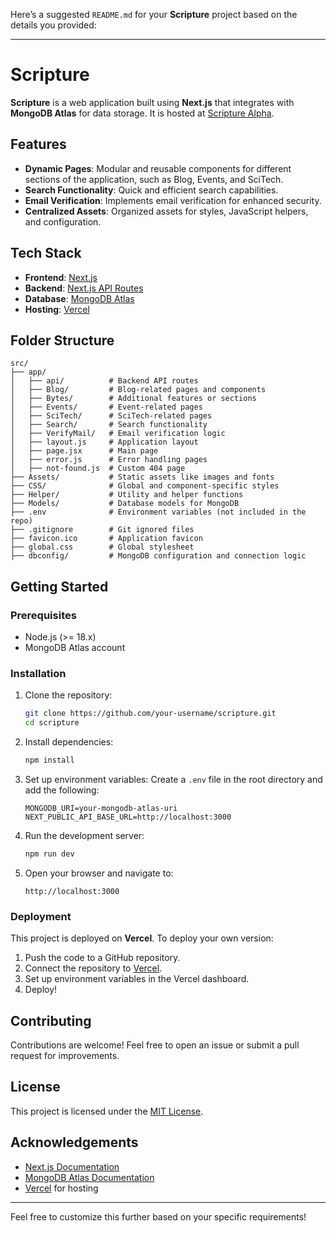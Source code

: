 Here’s a suggested `README.md` for your **Scripture** project based on the details you provided:

---

# Scripture

**Scripture** is a web application built using **Next.js** that integrates with **MongoDB Atlas** for data storage. It is hosted at [Scripture Alpha](https://scripture-alpha.vercel.app).

## Features

- **Dynamic Pages**: Modular and reusable components for different sections of the application, such as Blog, Events, and SciTech.
- **Search Functionality**: Quick and efficient search capabilities.
- **Email Verification**: Implements email verification for enhanced security.
- **Centralized Assets**: Organized assets for styles, JavaScript helpers, and configuration.

## Tech Stack

- **Frontend**: [Next.js](https://nextjs.org/)
- **Backend**: [Next.js API Routes](https://nextjs.org/docs/api-routes/introduction)
- **Database**: [MongoDB Atlas](https://www.mongodb.com/cloud/atlas)
- **Hosting**: [Vercel](https://vercel.com/)

## Folder Structure

```
src/
├── app/
│   ├── api/          # Backend API routes
│   ├── Blog/         # Blog-related pages and components
│   ├── Bytes/        # Additional features or sections
│   ├── Events/       # Event-related pages
│   ├── SciTech/      # SciTech-related pages
│   ├── Search/       # Search functionality
│   ├── VerifyMail/   # Email verification logic
│   ├── layout.js     # Application layout
│   ├── page.jsx      # Main page
│   ├── error.js      # Error handling pages
│   ├── not-found.js  # Custom 404 page
├── Assets/           # Static assets like images and fonts
├── CSS/              # Global and component-specific styles
├── Helper/           # Utility and helper functions
├── Models/           # Database models for MongoDB
├── .env              # Environment variables (not included in the repo)
├── .gitignore        # Git ignored files
├── favicon.ico       # Application favicon
├── global.css        # Global stylesheet
├── dbconfig/         # MongoDB configuration and connection logic
```

## Getting Started

### Prerequisites

- Node.js (>= 18.x)
- MongoDB Atlas account

### Installation

1. Clone the repository:
   ```bash
   git clone https://github.com/your-username/scripture.git
   cd scripture
   ```

2. Install dependencies:
   ```bash
   npm install
   ```

3. Set up environment variables:
   Create a `.env` file in the root directory and add the following:
   ```
   MONGODB_URI=your-mongodb-atlas-uri
   NEXT_PUBLIC_API_BASE_URL=http://localhost:3000
   ```

4. Run the development server:
   ```bash
   npm run dev
   ```

5. Open your browser and navigate to:
   ```
   http://localhost:3000
   ```

### Deployment

This project is deployed on **Vercel**. To deploy your own version:
1. Push the code to a GitHub repository.
2. Connect the repository to [Vercel](https://vercel.com).
3. Set up environment variables in the Vercel dashboard.
4. Deploy!

## Contributing

Contributions are welcome! Feel free to open an issue or submit a pull request for improvements.

## License

This project is licensed under the [MIT License](LICENSE).

## Acknowledgements

- [Next.js Documentation](https://nextjs.org/docs)
- [MongoDB Atlas Documentation](https://www.mongodb.com/docs/atlas/)
- [Vercel](https://vercel.com) for hosting

---

Feel free to customize this further based on your specific requirements!